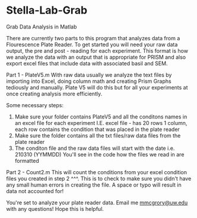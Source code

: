 # Stella-Lab-Grab
Grab Data Analysis in Matlab

There are currently two parts to this program that analyzes data from a Flourescence Plate Reader.
To get started you will need your raw data output, the pre and post - reading for each experiment. This format is 
how we analyze the data with an output that is appropriate for PRISM and also export excel files 
that include data with associated basil and SEM.

Part 1 - PlateV5.m
With raw data usually we analyze the text files by importing into Excel, doing column math and creating Prism Graphs 
tediously and manually. Plate V5 will do this but for all your experiments at once creating analysis more efficiently. 

Some necessary steps:
1. Make sure your folder contains PlateV5 and all the conditons names in an excel file for each experiment 
I.E. excel file - has 20 rows 1 column, each row contains the condition that was placed in the plate reader
2. Make sure the folder contains all the txt files/raw data files from the plate reader
3. The conditon file and the raw data files will start with the date i.e. 210310 (YYMMDD) You'll see in the code 
how the files we read in are formatted

Part 2 - Count2.m
This will count the conditions from your excel condition files you created in step 2 ^^^. This is to check to make sure
you didn't have any small human errors in creating the file. A space or typo will result in data not accounted for!

You're set to analyze your plate reader data. Email me mmcgrory@uw.edu with any questions! Hope this is helpful.
